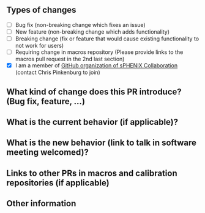 [comment]: <> (Please tell us something about this pull request)

## Types of changes
[comment]: <> ( What types of changes does your code introduce? Put an `x` in all the boxes that apply: )
- [ ] Bug fix (non-breaking change which fixes an issue)
- [ ] New feature (non-breaking change which adds functionality)
- [ ] Breaking change (fix or feature that would cause existing functionality to not work for users)
- [ ] Requiring change in macros repository (Please provide links to the macros pull request in the 2nd last section)
- [x] I am a member of [GitHub organization of sPHENIX Collaboration](https://github.com/orgs/sPHENIX-Collaboration/people) (contact Chris Pinkenburg to join)

## What kind of change does this PR introduce? (Bug fix, feature, ...)



## What is the current behavior (if applicable)?



## What is the new behavior (link to talk in software meeting welcomed)?



## Links to other PRs in macros and calibration repositories (if applicable)



## Other information
